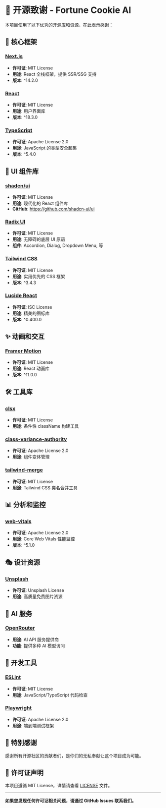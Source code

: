# 🙏 开源致谢 - Fortune Cookie AI

本项目使用了以下优秀的开源库和资源，在此表示感谢：

## 🚀 核心框架

### [Next.js](https://nextjs.org/)
- **许可证**: MIT License
- **用途**: React 全栈框架，提供 SSR/SSG 支持
- **版本**: ^14.2.0

### [React](https://reactjs.org/)
- **许可证**: MIT License
- **用途**: 用户界面库
- **版本**: ^18.3.0

### [TypeScript](https://www.typescriptlang.org/)
- **许可证**: Apache License 2.0
- **用途**: JavaScript 的类型安全超集
- **版本**: ^5.4.0

## 🎨 UI 组件库

### [shadcn/ui](https://ui.shadcn.com/)
- **许可证**: MIT License
- **用途**: 现代化的 React 组件库
- **GitHub**: https://github.com/shadcn-ui/ui

### [Radix UI](https://www.radix-ui.com/)
- **许可证**: MIT License
- **用途**: 无障碍的底层 UI 原语
- **组件**: Accordion, Dialog, Dropdown Menu, 等

### [Tailwind CSS](https://tailwindcss.com/)
- **许可证**: MIT License
- **用途**: 实用优先的 CSS 框架
- **版本**: ^3.4.3

### [Lucide React](https://lucide.dev/)
- **许可证**: ISC License
- **用途**: 精美的图标库
- **版本**: ^0.400.0

## ✨ 动画和交互

### [Framer Motion](https://www.framer.com/motion/)
- **许可证**: MIT License
- **用途**: React 动画库
- **版本**: ^11.0.0

## 🛠️ 工具库

### [clsx](https://github.com/lukeed/clsx)
- **许可证**: MIT License
- **用途**: 条件性 className 构建工具

### [class-variance-authority](https://cva.style/)
- **许可证**: Apache License 2.0
- **用途**: 组件变体管理

### [tailwind-merge](https://github.com/dcastil/tailwind-merge)
- **许可证**: MIT License
- **用途**: Tailwind CSS 类名合并工具

## 📊 分析和监控

### [web-vitals](https://github.com/GoogleChrome/web-vitals)
- **许可证**: Apache License 2.0
- **用途**: Core Web Vitals 性能监控
- **版本**: ^5.1.0

## 🎭 设计资源

### [Unsplash](https://unsplash.com)
- **许可证**: Unsplash License
- **用途**: 高质量免费图片资源

## 🤖 AI 服务

### [OpenRouter](https://openrouter.ai/)
- **用途**: AI API 服务提供商
- **功能**: 提供多种 AI 模型访问

## 📝 开发工具

### [ESLint](https://eslint.org/)
- **许可证**: MIT License
- **用途**: JavaScript/TypeScript 代码检查

### [Playwright](https://playwright.dev/)
- **许可证**: Apache License 2.0
- **用途**: 端到端测试框架

## 🌟 特别感谢

感谢所有开源社区的贡献者们，是你们的无私奉献让这个项目成为可能。

## 📄 许可证声明

本项目遵循 MIT License，详情请查看 [LICENSE](LICENSE) 文件。

---

**如果您发现任何许可证相关问题，请通过 GitHub Issues 联系我们。**